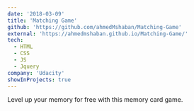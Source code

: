 ```yaml
---
date: '2018-03-09'
title: 'Matching Game'
github: 'https://github.com/ahmedMshaban/Matching-Game'
external: 'https://ahmedmshaban.github.io/Matching-Game/'
tech:
  - HTML
  - CSS
  - JS
  - Jquery
company: 'Udacity'
showInProjects: true
---
```

Level up your memory for free with this memory card game.